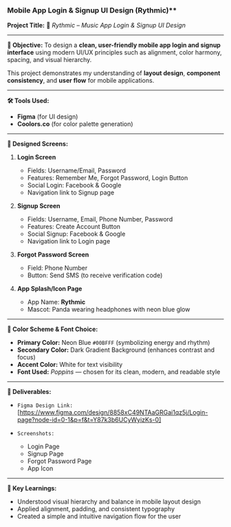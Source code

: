 ### Mobile App Login & Signup UI Design (Rythmic)**

**Project Title:**
🎵 *Rythmic – Music App Login & Signup UI Design*

---

**🧩 Objective:**
To design a **clean, user-friendly mobile app login and signup interface** using modern UI/UX principles such as alignment, color harmony, spacing, and visual hierarchy.

This project demonstrates my understanding of **layout design**, **component consistency**, and **user flow** for mobile applications.

---

**🛠 Tools Used:**

* **Figma** (for UI design)
* **Coolors.co** (for color palette generation)


---

**📱 Designed Screens:**

1. **Login Screen**

   * Fields: Username/Email, Password
   * Features: Remember Me, Forgot Password, Login Button
   * Social Login: Facebook & Google
   * Navigation link to Signup page

2. **Signup Screen**

   * Fields: Username, Email, Phone Number, Password
   * Features: Create Account Button
   * Social Signup: Facebook & Google
   * Navigation link to Login page

3. **Forgot Password Screen**

   * Field: Phone Number
   * Button: Send SMS (to receive verification code)

4. **App Splash/Icon Page**

   * App Name: **Rythmic**
   * Mascot: Panda wearing headphones with neon blue glow

---

**🎨 Color Scheme & Font Choice:**

* **Primary Color:** Neon Blue `#00BFFF` (symbolizing energy and rhythm)
* **Secondary Color:** Dark Gradient Background (enhances contrast and focus)
* **Accent Color:** White for text visibility
* **Font Used:** *Poppins* — chosen for its clean, modern, and readable style

---

**📂 Deliverables:**

* `Figma Design Link:` [https://www.figma.com/design/8858xC49NTAaGRGai1qz5j/Login-page?node-id=0-1&p=f&t=Y87k3b6UCyWyizKs-0]
* `Screenshots:`

  * Login Page
  * Signup Page
  * Forgot Password Page
  * App Icon

---

**🧭 Key Learnings:**

* Understood visual hierarchy and balance in mobile layout design
* Applied alignment, padding, and consistent typography
* Created a simple and intuitive navigation flow for the user

